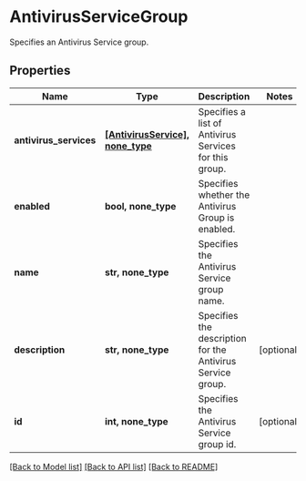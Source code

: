 # AntivirusServiceGroup

Specifies an Antivirus Service group.

## Properties
Name | Type | Description | Notes
------------ | ------------- | ------------- | -------------
**antivirus_services** | [**[AntivirusService], none_type**](AntivirusService.md) | Specifies a list of Antivirus Services for this group. | 
**enabled** | **bool, none_type** | Specifies whether the Antivirus Group is enabled. | 
**name** | **str, none_type** | Specifies the Antivirus Service group name. | 
**description** | **str, none_type** | Specifies the description for the Antivirus Service group. | [optional] 
**id** | **int, none_type** | Specifies the Antivirus Service group id. | [optional] 

[[Back to Model list]](../README.md#documentation-for-models) [[Back to API list]](../README.md#documentation-for-api-endpoints) [[Back to README]](../README.md)



